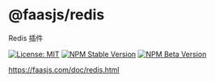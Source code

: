 # @faasjs/redis

Redis 插件

[![License: MIT](https://img.shields.io/npm/l/@faasjs/redis.svg)](https://github.com/faasjs/faasjs/blob/master/packages/faasjs/redis/LICENSE)
[![NPM Stable Version](https://img.shields.io/npm/v/@faasjs/redis/stable.svg)](https://www.npmjs.com/package/@faasjs/redis)
[![NPM Beta Version](https://img.shields.io/npm/v/@faasjs/redis/beta.svg)](https://www.npmjs.com/package/@faasjs/redis)

https://faasjs.com/doc/redis.html
